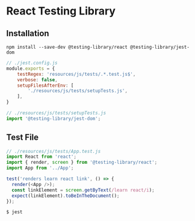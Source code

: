 # React Testing Library

## Installation

```
npm install --save-dev @testing-library/react @testing-library/jest-dom
```

```javascript
// ./jest.config.js
module.exports = {
    testRegex: 'resources/js/tests/.*.test.js$',
    verbose: false,
    setupFilesAfterEnv: [
        './resources/js/tests/setupTests.js',
    ],
}
```

```javascript
// ./resources/js/tests/setupTests.js
import '@testing-library/jest-dom';
```

## Test File

```javascript
// ./resources/js/tests/App.test.js
import React from 'react';
import { render, screen } from '@testing-library/react';
import App from '../App';

test('renders learn react link', () => {
  render(<App />);
  const linkElement = screen.getByText(/learn react/i);
  expect(linkElement).toBeInTheDocument();
});
```

```
$ jest
```
